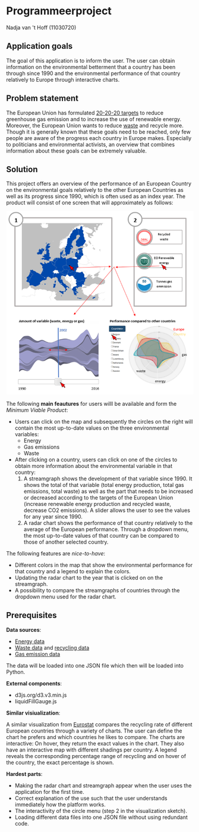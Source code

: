 # Programmeerproject
Nadja van 't Hoff (11030720)

## Application goals
The goal of this application is to inform the user. The user can obtain information on the environmental betterment that a country has been through since 1990 and the environmental performance of that country relatively to Europe through interactive charts.

## Problem statement
The European Union has formulated [20-20-20 targets](https://www.eea.europa.eu/themes/climate/trends-and-projections-in-europe/trends-and-projections-in-europe-2016/1-overall-progress-towards-the) to reduce greenhouse gas emission and to increase the use of renewable energy. Moreover, the European Union wants to reduce [waste](https://www.theguardian.com/environment/2018/jan/16/eu-declares-war-on-plastic-waste-2030) and recycle more. Though it is generally known that these goals need to be reached, only few people are aware of the progress each country in Europe makes. Especially to politicians and environmental activists, an overview that combines information about these goals can be extremely valuable.

## Solution
This project offers an overview of the performance of an European Country on the environmental goals relatively to the other European Countries as well as its progress since 1990, which is often used as an index year. The product will consist of one screen that will approximately as follows:

![Example sketch of the visualization](/doc/sketch.PNG)

The following **main feautures** for users willl be available and form the *Minimum Viable Product*:
* Users can click on the map and subsequently the circles on the right will contain the most up-to-date values on the three environmental variables:
  * Energy
  * Gas emissions
  * Waste
* After clicking on a country, users can click on one of the circles to obtain more information about the environmental variable in that country:
  1. A streamgraph shows the development of that variable since 1990. It shows the total of that variable (total energy production, total gas emissions, total waste) as well as the part that needs to be increased or decreased according to the targets of the European Union (increase renewable energy production and recycled waste, decrease CO2 emissions). A slider allows the user to see the values for any year since 1990.
  1. A radar chart shows the performance of that country relatively to the average of the European performance. Through a dropdown menu, the most up-to-date values of that country can be compared to those of another selected country.
  
The following features are *nice-to-have*:
* Different colors in the map that show the environmental performance for that country and a legend to explain the colors.
* Updating the radar chart to the year that is clicked on on the streamgraph.
* A possibility to compare the streamgraphs of countries through the dropdown menu used for the radar chart.

## Prerequisites
**Data sources**:
* [Energy data](https://data.oecd.org/energy.htm#profile-Energy)
* [Waste data](https://data.oecd.org/waste/municipal-waste.htm) and [recycling data](http://ec.europa.eu/eurostat/tgm/table.do?tab=table&plugin=1&language=en&pcode=t2020_rt120)
* [Gas emission data](https://data.oecd.org/air/air-and-ghg-emissions.htm)

The data will be loaded into one JSON file which then will be loaded into Python.

**External components**:
* d3js.org/d3.v3.min.js
* liquidFillGauge.js

**Similar visiualization**:

A similar visualization from [Eurostat](http://ec.europa.eu/eurostat/tgm/graph.do?tab=graph&plugin=1&language=en&pcode=t2020_rt120&toolbox=type) compares the recycling rate of different European countries through a variety of charts. The user can define the chart he prefers and which countries he likes to compare. The charts are interactive: On hover, they return the exact values in the chart. They also have an interactive map with different shadings per country. A legend reveals the corresponding percentage range of recycling and on hover of the country, the exact percentage is shown.

**Hardest parts**:
* Making the radar chart and streamgraph appear when the user uses the application for the first time.
* Correct explanation of the use such that the user understands immediately how the platform works.
* The interactivity of the circle menu (step 2 in the visualization sketch).
* Loading different data files into one JSON file without using redundant code.

